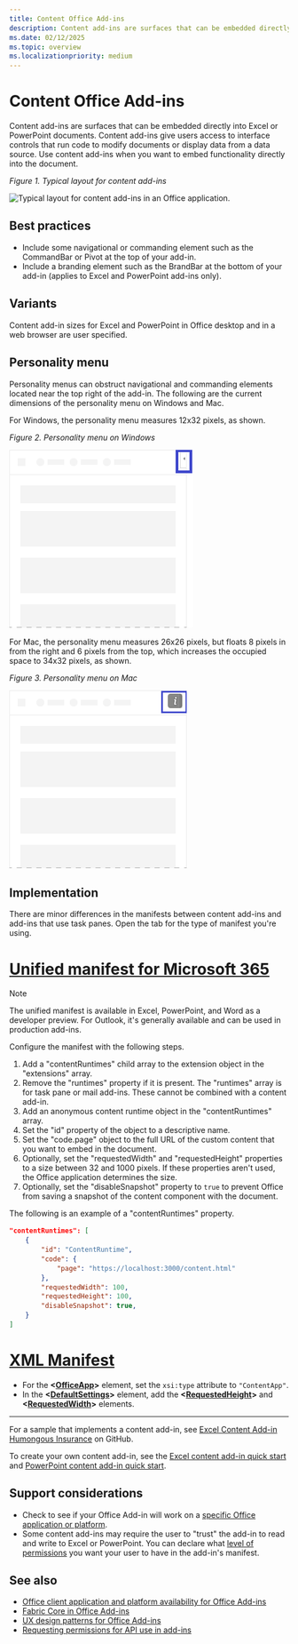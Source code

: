 ```yaml
---
title: Content Office Add-ins
description: Content add-ins are surfaces that can be embedded directly into Excel or PowerPoint documents that give users access to interface controls that run code to modify documents or display data from a data source.
ms.date: 02/12/2025
ms.topic: overview
ms.localizationpriority: medium
---
```


# Content Office Add-ins

Content add-ins are surfaces that can be embedded directly into Excel or PowerPoint documents. Content add-ins give users access to interface controls that run code to modify documents or display data from a data source. Use content add-ins when you want to embed functionality directly into the document.  

*Figure 1. Typical layout for content add-ins*

![Typical layout for content add-ins in an Office application.](../images/overview-with-app-content.png)

## Best practices

- Include some navigational or commanding element such as the CommandBar or Pivot at the top of your add-in.
- Include a branding element such as the BrandBar at the bottom of your add-in (applies to Excel and PowerPoint add-ins only).

## Variants

Content add-in sizes for Excel and PowerPoint in Office desktop and in a web browser are user specified.

## Personality menu

Personality menus can obstruct navigational and commanding elements located near the top right of the add-in. The following are the current dimensions of the personality menu on Windows and Mac.

For Windows, the personality menu measures 12x32 pixels, as shown.

*Figure 2. Personality menu on Windows*

![12x32-pixel personality menu on Windows desktop.](../images/personality-menu-win.png)

For Mac, the personality menu measures 26x26 pixels, but floats 8 pixels in from the right and 6 pixels from the top, which increases the occupied space to 34x32 pixels, as shown.

*Figure 3. Personality menu on Mac*

![34x32-pixel personality menu on Mac desktop.](../images/personality-menu-mac.png)

## Implementation

There are minor differences in the manifests between content add-ins and add-ins that use task panes. Open the tab for the type of manifest you're using.

# [Unified manifest for Microsoft 365](#tab/jsonmanifest)

> [!NOTE]
> The unified manifest is available in Excel, PowerPoint, and Word as a developer preview. For Outlook, it's generally available and can be used in production add-ins. 

Configure the manifest with the following steps.

1. Add a "contentRuntimes" child array to the extension object in the "extensions" array.
1. Remove the "runtimes" property if it is present. The "runtimes" array is for task pane or mail add-ins. These cannot be combined with a content add-in.
1. Add an anonymous content runtime object in the "contentRuntimes" array.
1. Set the "id" property of the object to a descriptive name.
1. Set the "code.page" object to the full URL of the custom content that you want to embed in the document.
1. Optionally, set the "requestedWidth" and "requestedHeight" properties to a size between 32 and 1000 pixels. If these properties aren't used, the Office application determines the size.
1. Optionally, set the "disableSnapshot" property to `true` to prevent Office from saving a snapshot of the content component with the document. 

The following is an example of a "contentRuntimes" property.

```json
"contentRuntimes": [
    {
        "id": "ContentRuntime",
        "code": {
            "page": "https://localhost:3000/content.html"
        },
        "requestedWidth": 100,
        "requestedHeight": 100,
        "disableSnapshot": true,
    }
]
```

# [XML Manifest](#tab/xmlmanifest)

- For the **\<[OfficeApp](/javascript/api/manifest/officeapp)\>** element, set the `xsi:type` attribute to `"ContentApp"`.
- In the **\<[DefaultSettings](/javascript/api/manifest/defaultsettings)\>** element, add the **\<[RequestedHeight](/javascript/api/manifest/requestedheight)\>** and  **\<[RequestedWidth](/javascript/api/manifest/requestedwidth)\>** elements.

---

For a sample that implements a content add-in, see [Excel Content Add-in Humongous Insurance](https://github.com/OfficeDev/Excel-Content-Add-in-Humongous-Insurance) on GitHub.

To create your own content add-in, see the [Excel content add-in quick start](../quickstarts/excel-quickstart-content.md) and [PowerPoint content add-in quick start](../quickstarts/powerpoint-quickstart-content.md).

## Support considerations

- Check to see if your Office Add-in will work on a [specific Office application or platform](/javascript/api/requirement-sets).
- Some content add-ins may require the user to "trust" the add-in to read and write to Excel or PowerPoint. You can declare what [level of permissions](../develop/requesting-permissions-for-api-use-in-content-and-task-pane-add-ins.md) you want your user to have in the add-in's manifest.  

## See also

- [Office client application and platform availability for Office Add-ins](/javascript/api/requirement-sets)
- [Fabric Core in Office Add-ins](fabric-core.md)
- [UX design patterns for Office Add-ins](../design/ux-design-pattern-templates.md)
- [Requesting permissions for API use in add-ins](../develop/requesting-permissions-for-api-use-in-content-and-task-pane-add-ins.md)
